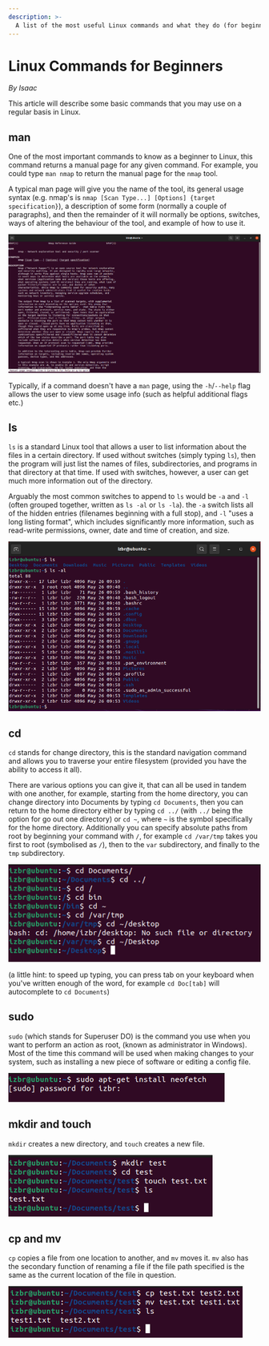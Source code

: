 ```yaml
---
description: >-
  A list of the most useful Linux commands and what they do (for beginners)
---
```


# Linux Commands for Beginners

*By Isaac*

This article will describe some basic commands that you may use on a regular basis in Linux.

## man

One of the most important commands to know as a beginner to Linux, this command returns a manual page for any given command. For example, you could type `man nmap` to return the manual page for the `nmap` tool.

A typical man page will give you the name of the tool, its general usage syntax (e.g. nmap's is `nmap [Scan Type...] [Options] {target specification}`), a description of some form (normally a couple of paragraphs), and then the remainder of it will normally be options, switches, ways of altering the behaviour of the tool, and example of how to use it.

![the nmap man page in a stock Ubuntu terminal](media/man-nmap.png)

Typically, if a command doesn't have a `man` page, using the `-h`/`--help` flag allows the user to view some usage info (such as helpful additional flags etc.)

## ls

`ls` is a standard Linux tool that allows a user to list information about the files in a certain directory. If used without switches (simply typing `ls`), then the program will just list the names of files, subdirectories, and programs in that directory at that time. If  used with switches, however, a user can get much more information out of the directory.

Arguably the most common switches to append to `ls` would be `-a` and `-l` (often grouped together, written as `ls -al` or `ls -la`). the `-a` switch lists all of the hidden entries (filenames beginning with a full stop), and `-l` "uses a long listing format", which includes significantly more information, such as read-write permissions, owner, date and time of creation, and size.

![ls and ls -al demonstrated in a stock home directory in Ubuntu](media/ls.png)

## cd

`cd` stands for change directory, this is the standard navigation command and allows you to traverse your entire filesystem (provided you have the ability to access it all). 

There are various options you can give it, that can all be used in tandem with one another, for example, starting from the home directory, you can change directory into Documents by typing `cd Documents`, then you can return to the home directory either by typing `cd ../` (with `../` being the option for go out one directory) or `cd ~`, where `~` is the symbol specifically for the home directory. Additionally you can specify absolute paths from root by beginning your command with `/`, for example `cd /var/tmp` takes you first to root (symbolised as `/`), then to the `var` subdirectory, and finally to the `tmp` subdirectory. 

![changing directories to move all around the filesystem](media/cd.png)

(a little hint: to speed up typing, you can press tab on your keyboard when you've written enough of the word, for example `cd Doc[tab]` will autocomplete to `cd Documents`)

## sudo

`sudo` (which stands for Superuser DO) is the command you use when you want to perform an action as root, (known as administrator in Windows). Most of the time this command will be used when making changes to your system, such as installing a new piece of software or editing a config file. 

![using the apt package manager to install neofetch, this is a process that requires sudo](media/sudo.png)

## mkdir and touch

`mkdir` creates a new directory, and `touch` creates a new file.

![making a new directory called "test", cd'ing into it, and making a file called "test.txt"](media/mkdir-touch.png)

## cp and mv

`cp` copies a file from one location to another, and `mv` moves it. `mv` also has the secondary function of renaming a file if the file path specified is the same as the  current location of the file in question.

![copying test.txt to another file and then moving the original file (renaming it in this case)](media/cp-mv.png)

